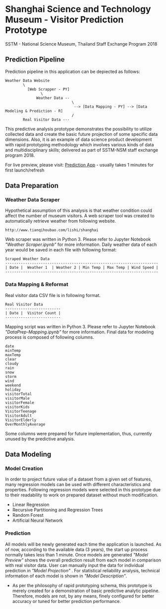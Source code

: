 # Shanghai Science and Technology Museum - Visitor Prediction Prototype
SSTM - National Science Museum, Thailand Staff Exchange Program 2018

## Prediction Pipeline
Prediction pipeline in this application can be depiected as follows:

```
Weather Data Website 
        \
          [Web Scrapper - PY] 
                \
              Weather Data --
                              \
                               --> [Data Mapping - PY] --> [Data Modeling & Prediction - R]
                              /
        Real Visitor Data ---
```
                 
This predictive analysis prototype demonstrates the possibility to utilize collected data and create the basic future projection of some specific data dimensions. Also, it is an example of data science product development with rapid prototyping methodology which involves various kinds of data and multidisciplinary skills; delivered as part of SSTM-NSM staff exchange program 2018.

For live preview, please visit: [Prediction App](https://wachiraphc.shinyapps.io/SSTM2018-VisitorProjection/) - usually takes 1 minutes for first launch/refresh

## Data Preparation
### Weather Data Scraper

Hypothetical assumption of this analysis is that weather condition could affect the number of museum visitors. A web scraper tool was created to automatically retrieve weather from following website.
```
http://www.tianqihoubao.com/lishi/shanghai
```
Web scraper was written in Python 3. Please refer to Jupyter Notebook *"Weather Scraper.ipynb"* for more information. Daily weather data of each year would be saved in each file with following format:

```
Scraped Weather Data
---------------------------------------------------------------------
| Date |  Weather 1  | Weather 2 | Min Temp | Max Temp | Wind Speed |
---------------------------------------------------------------------
```

### Data Mapping & Reformat
Real visitor data CSV file is in following format.
```
Real Visitor Data
-------------------------
| Date |  Visitor Count |
-------------------------
```

Mapping script was written in Python 3. Please refer to Jupyter Notebook *"DataPrep-Mapping.ipynb"* for more information. Final data for modeling process is composed of following columns.
```
date
minTemp
maxTemp 
clear
cloudy
rain
snow
storm
wind 
weekend
holiday
visitorTotal
visitorMale 
visitorFemale
visitorKids
VisitorTeenage
VisitorAdult
VisitorElderly
OverMonthlyAverage
```
Some columns were prepared for future implementation, thus, currently unused by the predictive analysis.

## Data Modeling
### Model Creation

In order to project future value of a dataset from a given set of features, many regression models can be used with different characteristics and properties. Following regression models were selected in this prototype due to their readability to work on prepared dataset without much modification.

* Linear Regression
* Recursive Partitioning and Regression Trees
* Random Forest
* Artificial Neural Network

### Prediction

All models will be newly generated each time the application is launched. As of now, according to the available data (3 years), the start up process normally takes less than 1 minute. Once models are generated *"Model Preview"* shows the overall prediction result from each model in comparison with real visitor data. User can manually input the data for individual prediction in *"Model Projection"* . For statistical reliability analysis, technical information of each model is shown in *"Model Description"*.

* As per the philosophy of rapid prototyping schema, this prototype is merely created for a demonstration of basic predictive analytic pipeline. Therefore, models are not, by any means, finely configured for better accuracy or tuned for better prediction performance.

